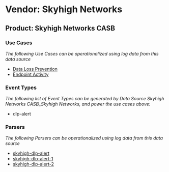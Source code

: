 Vendor: Skyhigh Networks
========================
Product: Skyhigh Networks CASB
------------------------------

### Use Cases

_The following Use Cases can be operationalized using log data from this data source_

* [Data Loss Prevention](../UseCases/usecase_data_loss_prevention.md)
* [Endpoint Activity](../UseCases/usecase_endpoint_activity.md)


### Event Types

_The following list of Event Types can be generated by Data Source Skyhigh Networks CASB_Skyhigh Networks, and power the use cases above:_

- dlp-alert


### Parsers

_The following Parsers can be operationalized using log data from this data source_

* [skyhigh-dlp-alert](../Parsers/parserContent_skyhigh-dlp-alert.md)
* [skyhigh-dlp-alert-1](../Parsers/parserContent_skyhigh-dlp-alert-1.md)
* [skyhigh-dlp-alert-2](../Parsers/parserContent_skyhigh-dlp-alert-2.md)
